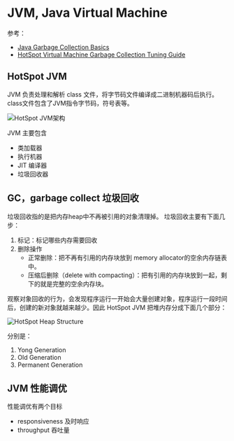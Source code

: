 # JVM, Java Virtual Machine

参考：
- [Java Garbage Collection Basics](https://www.oracle.com/webfolder/technetwork/Tutorials/obe/java/gc01/index.html)
- [HotSpot Virtual Machine Garbage Collection Tuning Guide](https://docs.oracle.com/en/java/javase/17/gctuning/)

## HotSpot JVM

JVM 负责处理和解析 class 文件，将字节码文件编译成二进制机器码后执行。 class文件包含了JVM指令字节码，符号表等。

![HotSpot JVM架构](https://www.oracle.com/webfolder/technetwork/Tutorials/obe/java/gc01/images/gcslides/Slide1.png)

JVM 主要包含
- 类加载器
- 执行机器
- JIT 编译器
- 垃圾回收器

## GC，garbage collect 垃圾回收
垃圾回收指的是把内存heap中不再被引用的对象清理掉。
垃圾回收主要有下面几步：
1. 标记：标记哪些内存需要回收
2. 删除操作
    - 正常删除：把不再有引用的内存块放到 memory allocator的空余内存链表中。
    - 压缩后删除（delete with compacting）：把有引用的内存块放到一起，剩下的就是完整的空余内存块。

观察对象回收的行为，会发现程序运行一开始会大量创建对象，程序运行一段时间后，创建的新对象就越来越少。因此 HotSpot JVM 把堆内存分成下面几个部分：

![HotSpot Heap Structure](https://www.oracle.com/webfolder/technetwork/Tutorials/obe/java/gc01/images/gcslides/Slide5.png)

分别是：
1. Yong Generation
2. Old Generation
3. Permanent Generation


## JVM 性能调优
性能调优有两个目标
- responsiveness 及时响应
- throughput 吞吐量

